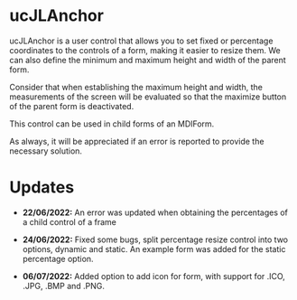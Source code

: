 # ucJLAnchor

ucJLAnchor is a user control that allows you to set fixed or percentage coordinates to the controls of a form, making it easier to resize them. We can also define the minimum and maximum height and width of the parent form.

Consider that when establishing the maximum height and width, the measurements of the screen will be evaluated so that the maximize button of the parent form is deactivated.

This control can be used in child forms of an MDIForm.

As always, it will be appreciated if an error is reported to provide the necessary solution.

# Updates

- **22/06/2022:** An error was updated when obtaining the percentages of a child control of a frame

- **24/06/2022:** Fixed some bugs, split percentage resize control into two options, dynamic and static.
An example form was added for the static percentage option.

- **06/07/2022:** Added option to add icon for form, with support for .ICO, .JPG, .BMP and .PNG.
